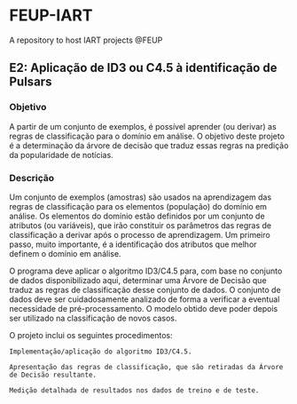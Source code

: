 # FEUP-IART
 A repository to host IART projects @FEUP 


## E2: Aplicação de ID3 ou C4.5 à identificação de Pulsars

### Objetivo

A partir de um conjunto de exemplos, é possível aprender (ou derivar) as regras de classificação para o domínio em análise. O objetivo deste projeto é a determinação da árvore de decisão que traduz essas regras na predição da popularidade de notícias.

### Descrição

Um conjunto de exemplos (amostras) são usados na aprendizagem das regras de classificação para os elementos (população) do domínio em análise. Os elementos do domínio estão definidos por um conjunto de atributos (ou variáveis), que irão constituir os parâmetros das regras de classificação a derivar após o processo de aprendizagem. Um primeiro passo, muito importante, é a identificação dos atributos que melhor definem o domínio em análise.

O programa deve aplicar o algoritmo ID3/C4.5 para, com base no conjunto de dados disponibilizado aqui, determinar uma Árvore de Decisão que traduz as regras de classificação desse conjunto de dados. O conjunto de dados deve ser cuidadosamente analizado de forma a verificar a eventual necessidade de pré-processamento. O modelo obtido deve poder depois ser utilizado na classificação de novos casos.

O projeto inclui os seguintes procedimentos:

    Implementação/aplicação do algoritmo ID3/C4.5.

    Apresentação das regras de classificação, que são retiradas da Árvore de Decisão resultante.

    Medição detalhada de resultados nos dados de treino e de teste.
